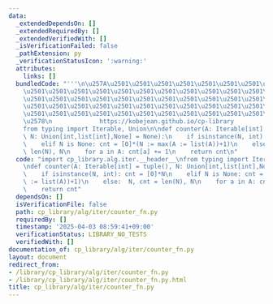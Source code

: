 ```yaml
---
data:
  _extendedDependsOn: []
  _extendedRequiredBy: []
  _extendedVerifiedWith: []
  _isVerificationFailed: false
  _pathExtension: py
  _verificationStatusIcon: ':warning:'
  attributes:
    links: []
  bundledCode: "'''\n\u257A\u2501\u2501\u2501\u2501\u2501\u2501\u2501\u2501\u2501\u2501\
    \u2501\u2501\u2501\u2501\u2501\u2501\u2501\u2501\u2501\u2501\u2501\u2501\u2501\
    \u2501\u2501\u2501\u2501\u2501\u2501\u2501\u2501\u2501\u2501\u2501\u2501\u2501\
    \u2501\u2501\u2501\u2501\u2501\u2501\u2501\u2501\u2501\u2501\u2501\u2501\u2501\
    \u2501\u2501\u2501\u2501\u2501\u2501\u2501\u2501\u2501\u2501\u2501\u2501\u2501\
    \u2578\n             https://kobejean.github.io/cp-library               \n'''\n\
    from typing import Iterable, Union\n\ndef counter(A: Iterable[int] = tuple(),\
    \ N: Union[int,list[int],None] = None):\n    if isinstance(N, int): cnt = [0]*N\n\
    \    elif N is None: cnt = [0]*(N := max(A := list(A))+1)\n    else:  N, cnt =\
    \ len(N), N\n    for a in A: cnt[a] += 1\n    return cnt\n"
  code: "import cp_library.alg.iter.__header__\nfrom typing import Iterable, Union\n\
    \ndef counter(A: Iterable[int] = tuple(), N: Union[int,list[int],None] = None):\n\
    \    if isinstance(N, int): cnt = [0]*N\n    elif N is None: cnt = [0]*(N := max(A\
    \ := list(A))+1)\n    else:  N, cnt = len(N), N\n    for a in A: cnt[a] += 1\n\
    \    return cnt"
  dependsOn: []
  isVerificationFile: false
  path: cp_library/alg/iter/counter_fn.py
  requiredBy: []
  timestamp: '2025-04-03 08:59:41+09:00'
  verificationStatus: LIBRARY_NO_TESTS
  verifiedWith: []
documentation_of: cp_library/alg/iter/counter_fn.py
layout: document
redirect_from:
- /library/cp_library/alg/iter/counter_fn.py
- /library/cp_library/alg/iter/counter_fn.py.html
title: cp_library/alg/iter/counter_fn.py
---
```

